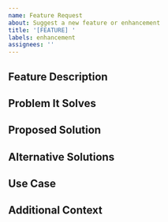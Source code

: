 ```yaml
---
name: Feature Request
about: Suggest a new feature or enhancement
title: '[FEATURE] '
labels: enhancement
assignees: ''
---
```


## Feature Description
<!-- Please provide a clear description of the feature you'd like to see -->


## Problem It Solves
<!-- What problem or need does this feature address? -->


## Proposed Solution
<!-- How would you like to see this feature implemented? -->


## Alternative Solutions
<!-- Have you considered any alternative solutions or features? -->


## Use Case
<!-- Describe how you would use this feature in your workflow -->


## Additional Context
<!-- Add any other context, mockups, or examples about the feature request here -->